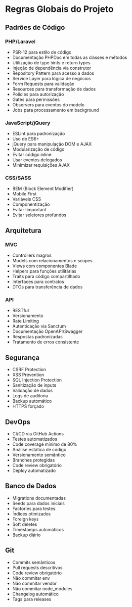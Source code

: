 # Regras Globais do Projeto

## Padrões de Código

### PHP/Laravel
- PSR-12 para estilo de código
- Documentação PHPDoc em todas as classes e métodos
- Utilização de type hints e return types
- Injeção de dependência via construtor
- Repository Pattern para acesso a dados
- Service Layer para lógica de negócios
- Form Requests para validação
- Resources para transformação de dados
- Policies para autorização
- Gates para permissões
- Observers para eventos do modelo
- Jobs para processamento em background

### JavaScript/jQuery
- ESLint para padronização
- Uso de ES6+
- jQuery para manipulação DOM e AJAX
- Modularização de código
- Evitar código inline
- Usar eventos delegados
- Minimizar requisições AJAX

### CSS/SASS
- BEM (Block Element Modifier)
- Mobile First
- Variáveis CSS
- Componentização
- Evitar !important
- Evitar seletores profundos

## Arquitetura

### MVC
- Controllers magros
- Models com relacionamentos e scopes
- Views com componentes Blade
- Helpers para funções utilitárias
- Traits para código compartilhado
- Interfaces para contratos
- DTOs para transferência de dados

### API
- RESTful
- Versionamento
- Rate Limiting
- Autenticação via Sanctum
- Documentação OpenAPI/Swagger
- Respostas padronizadas
- Tratamento de erros consistente

## Segurança
- CSRF Protection
- XSS Prevention
- SQL Injection Protection
- Sanitização de inputs
- Validação de dados
- Logs de auditoria
- Backup automático
- HTTPS forçado

## DevOps
- CI/CD via GitHub Actions
- Testes automatizados
- Code coverage mínimo de 80%
- Análise estática de código
- Versionamento semântico
- Branches protegidas
- Code review obrigatório
- Deploy automatizado

## Banco de Dados
- Migrations documentadas
- Seeds para dados iniciais
- Factories para testes
- Índices otimizados
- Foreign keys
- Soft deletes
- Timestamps automáticos
- Backup diário

## Git
- Commits semânticos
- Pull requests descritivos
- Code review obrigatório
- Não commitar env
- Não commitar vendor
- Não commitar node_modules
- Changelog automático
- Tags para releases
